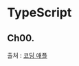 # TypeScript
## Ch00.
출처 : [코딩 애플](https://codingapple.com/unit/how-to-install-typescript-in-local-vue-react/?id=11721)

